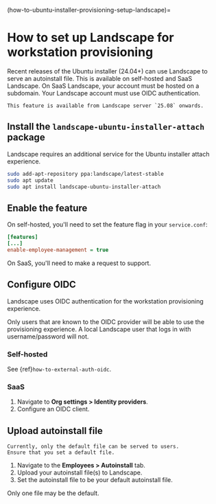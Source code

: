 (how-to-ubuntu-installer-provisioning-setup-landscape)=
# How to set up Landscape for workstation provisioning

Recent releases of the Ubuntu installer (24.04+) can use Landscape to serve an autoinstall file.
This is available on self-hosted and SaaS Landscape.
On SaaS Landscape, your account must be hosted on a subdomain.
Your Landscape account must use OIDC authentication.

```{note}
This feature is available from Landscape server `25.08` onwards.
```

## Install the `landscape-ubuntu-installer-attach` package

Landscape requires an additional service for the Ubuntu installer attach experience.

```sh
sudo add-apt-repository ppa:landscape/latest-stable
sudo apt update
sudo apt install landscape-ubuntu-installer-attach
```

## Enable the feature

On self-hosted, you'll need to set the feature flag in your `service.conf`:

```ini
[features]
[...]
enable-employee-management = true
```

On SaaS, you'll need to make a request to support.

## Configure OIDC

Landscape uses OIDC authentication for the workstation provisioning experience.

Only users that are known to the OIDC provider will be able to use the provisioning experience.
A local Landscape user that logs in with username/password will not.

### Self-hosted

See {ref}`how-to-external-auth-oidc`.

### SaaS

1. Navigate to **Org settings > Identity providers**.
2. Configure an OIDC client.

## Upload autoinstall file

```note
Currently, only the default file can be served to users.
Ensure that you set a default file.
```

1. Navigate to the **Employees > Autoinstall** tab.
2. Upload your autoinstall file(s) to Landscape.
3. Set the autoinstall file to be your default autoinstall file.

Only one file may be the default.
